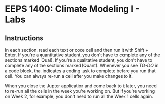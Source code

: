 # EEPS 1400: Climate Modeling I - Labs

## Instructions

In each section, read each text or code cell and then run it with Shift + Enter. If you're a quantitative student, you don't have to complete any of the sections marked (Qual). If you're a qualitative student, you don't have to complete any of the sections marked (Quant). Whenever you see *TO-DO* in a code block, that indicates a coding task to complete before you run that cell. You can always re-run a cell after you make changes to it.

When you close the Jupter application and come back to it later, you need to re-run all the cells in the week you're working on. But if you're working on Week 2, for example, you don't need to run all the Week 1 cells again.